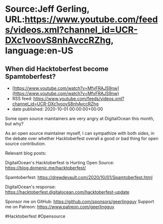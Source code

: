 # Source:Jeff Gerling, URL:https://www.youtube.com/feeds/videos.xml?channel_id=UCR-DXc1voovS8nhAvccRZhg, language:en-US

## When did Hacktoberfest become Spamtoberfest?
 - [https://www.youtube.com/watch?v=MfvFRAJS9nw](https://www.youtube.com/watch?v=MfvFRAJS9nw)
 - RSS feed: https://www.youtube.com/feeds/videos.xml?channel_id=UCR-DXc1voovS8nhAvccRZhg
 - date published: 2020-10-01 00:00:00+00:00

Some open source maintainers are very angry at DigitalOcean this month, but why?

As an open source maintainer myself, I can sympathize with both sides, in the debate over whether Hacktoberfest overall a good or bad thing for open source contribution.

Relevant blog posts:

DigitalOcean's Hacktoberfest is Hurting Open Source: https://blog.domenic.me/hacktoberfest/

Spamtoberfest: https://drewdevault.com/2020/10/01/Spamtoberfest.html

DigitalOcean's response: https://hacktoberfest.digitalocean.com/hacktoberfest-update

Sponsor me on GitHub: https://github.com/sponsors/geerlingguy
Support me on Patreon: https://www.patreon.com/geerlingguy

#Hacktoberfest #Opensource

